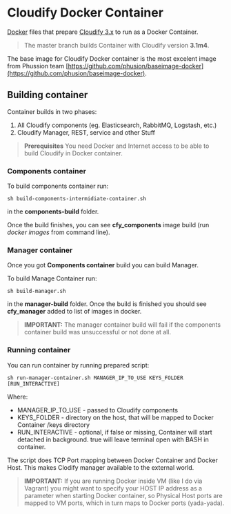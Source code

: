 Cloudify Docker Container
=========================

[Docker](http://docker.io "Docker") files that prepare [Cloudify 3.x](http://getcloudify.org "Cloudify 3.x") to run as a Docker Container.

> The master branch builds Container with Cloudify version **3.1m4**.

The base image for Cloudify Docker container is the most excelent image from Phussion team [https://github.com/phusion/baseimage-docker](https://github.com/phusion/baseimage-docker).

## Building container

Container builds in two phases:

 1. All Cloudify components (eg. Elasticsearch, RabbitMQ, Logstash, etc.)
 2. Cloudify Manager, REST,  service and other Stuff

> **Prerequisites** You need Docker and Internet access to be able to build
> Cloudify in Docker container.

### Components container

To build components container run:

	sh build-components-intermidiate-container.sh

in the **components-build** folder.

Once the build finishes, you can see **cfy_components** image build (run *docker images* from command line).

### Manager container

Once you got **Components container** build you can build Manager.

To build Manage Container run:

	sh build-manager.sh

in the **manager-build** folder.
Once the build is finished you should see **cfy_manager** added to list of images in docker.

> **IMPORTANT:**
> The manager container build will fail if the components container build was unsuccessful or not done at all.

### Running container

You can run container by running prepared script:

	sh run-manager-container.sh MANAGER_IP_TO_USE KEYS_FOLDER [RUN_INTERACTIVE]


Where: 
* MANAGER_IP_TO_USE - passed to Cloudify components
* KEYS_FOLDER - directory on the host, that will be mapped to Docker Container /keys directory
* RUN_INTERACTIVE - optional, if false or missing, Container will start detached in background. true will leave terminal open with BASH in container.

The script does TCP Port mapping between Docker Container and Docker Host. This makes Clodify manager available to the external world. 

> **IMPORTANT:**
> If you are running Docker inside VM (like I do via Vagrant) you might want to specify your HOST IP address as a parameter when starting Docker container, so Physical Host ports are mapped to VM ports, which in turn maps to Docker ports (yada-yada).
